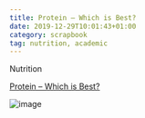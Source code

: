 ```yaml
---
title: Protein – Which is Best?
date: 2019-12-29T10:01:43+01:00
category: scrapbook
tag: nutrition, academic
---
```


Nutrition

[Protein – Which is Best?](https://www.ncbi.nlm.nih.gov/pmc/articles/PMC3905294/#__ffn_sectitle)

![image](https://www.ncbi.nlm.nih.gov/corehtml/pmc/pmcgifs/pmc-logo-share.png)